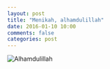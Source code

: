 ```yaml
---
layout: post
title: "Menikah, alhamdulillah"
date: 2016-01-10 10:00
comments: false
categories: post
---
```


![Alhamdulillah](https://1.bp.blogspot.com/-odZqkJ9eeIM/XjWrtSnPOWI/AAAAAAAAEC4/JWShuVyWNGkzaVSYJcTvnGHvehv8orc3ACLcBGAsYHQ/s800/pic00001.jpg)